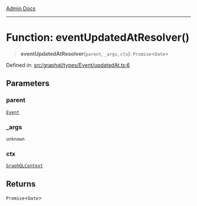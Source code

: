 [Admin Docs](/)

***

# Function: eventUpdatedAtResolver()

> **eventUpdatedAtResolver**(`parent`, `_args`, `ctx`): `Promise`\<`Date`\>

Defined in: [src/graphql/types/Event/updatedAt.ts:6](https://github.com/Suyash878/talawa-api/blob/dcefc5853f313fc5e9e097849457ef0d144bcf61/src/graphql/types/Event/updatedAt.ts#L6)

## Parameters

### parent

[`Event`](../../Event/type-aliases/Event.md)

### \_args

`unknown`

### ctx

[`GraphQLContext`](../../../../context/type-aliases/GraphQLContext.md)

## Returns

`Promise`\<`Date`\>
